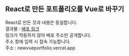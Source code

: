 ## React로 만든 포트폴리오를 Vue로 바꾸기
React로 만든 것과 내용은 동일합니다.
<br>
결과물 : [배포 링크](newvueportfolio.vercel.app)
<br>
링크가 작동하지 않아 배포 주소만 공개합니다.
<br>
주소 창에 입력 시 접속 가능합니다.
<br>
주소 : newvueportfolio.vercel.app

